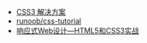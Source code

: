 - [CSS3 解决方案](http://www.w3cplus.com/solution/index/index.html)
- [runoob/css-tutorial](http://www.runoob.com/css/css-tutorial.html)
- [响应式Web设计—HTML5和CSS3实战](https://jobrest.gitbooks.io/web-html5-css3/content/)
